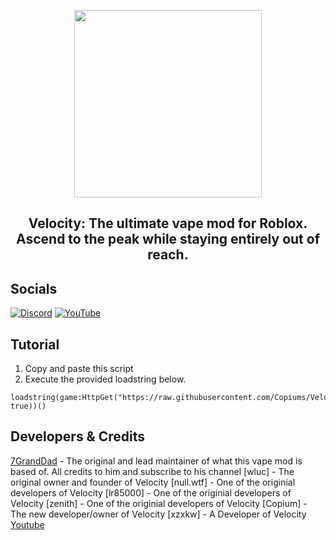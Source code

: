<p align="center">
  <img src="https://i.imgur.com/rtV5lC8.png" width="300"/>
</p>
<h2 align="center">
  Velocity: The ultimate vape mod for Roblox.
  <br/>
  Ascend to the peak while staying entirely out of reach.
</h2>

## Socials
[![Discord](https://img.shields.io/badge/Discord-5865F2?style=for-the-badge&logo=discord&logoColor=white)](https://discord.gg/ZJVQavdk)
[![YouTube](https://img.shields.io/badge/YouTube-FF0000?style=for-the-badge&logo=youtube&logoColor=white)](https://youtube.com/c/Copiumic)

## Tutorial
1. Copy and paste this script
2. Execute the provided loadstring below.
```
loadstring(game:HttpGet("https://raw.githubusercontent.com/Copiums/Velocity/main/NewMainScript.lua", true))()
```

## Developers & Credits
[7GrandDad](https://github.com/7GrandDadPGN) - The original and lead maintainer of what this vape mod is based of. All credits to him and subscribe to his channel
[wluc] - The original owner and founder of Velocity
[null.wtf] - One of the originial developers of Velocity
[lr85000] - One of the originial developers of Velocity
[zenith] - One of the originial developers of Velocity
[Copium] - The new developer/owner of Velocity
[xzxkw] - A Developer of Velocity
[Youtube](https://youtube.com/c/7GrandDadVape)
<br/>




